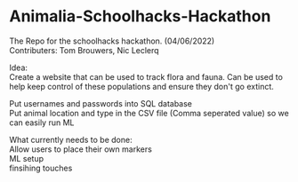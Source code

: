 # Animalia-Schoolhacks-Hackathon
The Repo for the schoolhacks hackathon. (04/06/2022) </br>
Contributers: Tom Brouwers, Nic Leclerq </br>

Idea: </br>
Create a website that can be used to track flora and fauna. Can be used to help keep control of these populations and ensure they don't go extinct. </br>



Put usernames and passwords into SQL database </br>
Put animal location and type in the CSV file (Comma seperated value) so we can easily run ML </br>

What currently needs to be done: </br>
Allow users to place their own markers</br>
ML setup </br>
finsihing touches </br>

